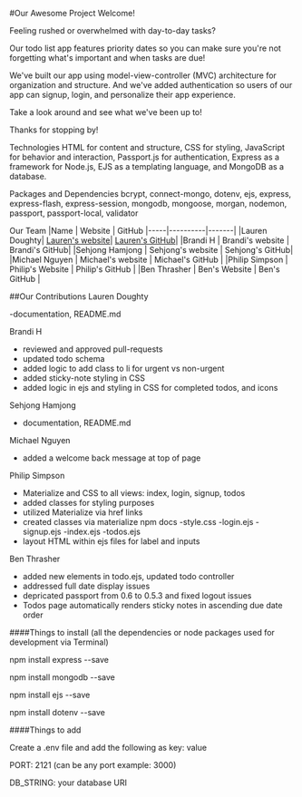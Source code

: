 #Our Awesome Project
Welcome!

Feeling rushed or overwhelmed with day-to-day tasks?

Our todo list app features priority dates so you can make sure you're not forgetting what's important and when tasks are due!

We've built our app using model-view-controller (MVC) architecture for organization and structure. And we've added authentication so users of our app can signup, login, and personalize their app experience.

Take a look around and see what we've been up to!

Thanks for stopping by!

Technologies
HTML for content and structure, CSS for styling, JavaScript for behavior and interaction, Passport.js for authentication, Express as a framework for Node.js, EJS as a templating language, and MongoDB as a database.

Packages and Dependencies
bcrypt, connect-mongo, dotenv, ejs, express, express-flash, express-session, mongodb, mongoose, morgan, nodemon, passport, passport-local, validator

Our Team
|Name	| Website	| GitHub
|-----|----------|-------|
|Lauren Doughty|	[Lauren's website](laurendoughty.netlify.app/)|	[Lauren's GitHub](https://github.com/LaurenDoughty)|
|Brandi H |	Brandi's website |	Brandi's GitHub|
|Sehjong Hamjong	| Sehjong's website	| Sehjong's GitHub|
|Michael Nguyen |	Michael's website	| Michael's GitHub |
|Philip Simpson |	Philip's Website |	Philip's GitHub |
|Ben Thrasher |	Ben's Website |	Ben's GitHub |

##Our Contributions
Lauren Doughty

-documentation, README.md

Brandi H

- reviewed and approved pull-requests
- updated todo schema
- added logic to add class to li for urgent vs non-urgent
- added sticky-note styling in CSS
- added logic in ejs and styling in CSS for completed todos, and icons

Sehjong Hamjong

- documentation, README.md

Michael Nguyen

- added a welcome back message at top of page

Philip Simpson

- Materialize and CSS to all views: index, login, signup, todos
- added classes for styling purposes
- utilized Materialize via href links
- created classes via materialize npm docs
  -style.css
  -login.ejs
  -signup.ejs
  -index.ejs
  -todos.ejs
- layout HTML within ejs files for label and inputs

Ben Thrasher

- added new elements in todo.ejs, updated todo controller
- addressed full date display issues
- depricated passport from 0.6 to 0.5.3 and fixed logout issues
- Todos page automatically renders sticky notes in ascending due date order


####Things to install (all the dependencies or node packages used for development via Terminal)

npm install express --save

npm install mongodb --save

npm install ejs --save

npm install dotenv --save

####Things to add

Create a .env file and add the following as key: value

PORT: 2121 (can be any port example: 3000)

DB_STRING: your database URI
